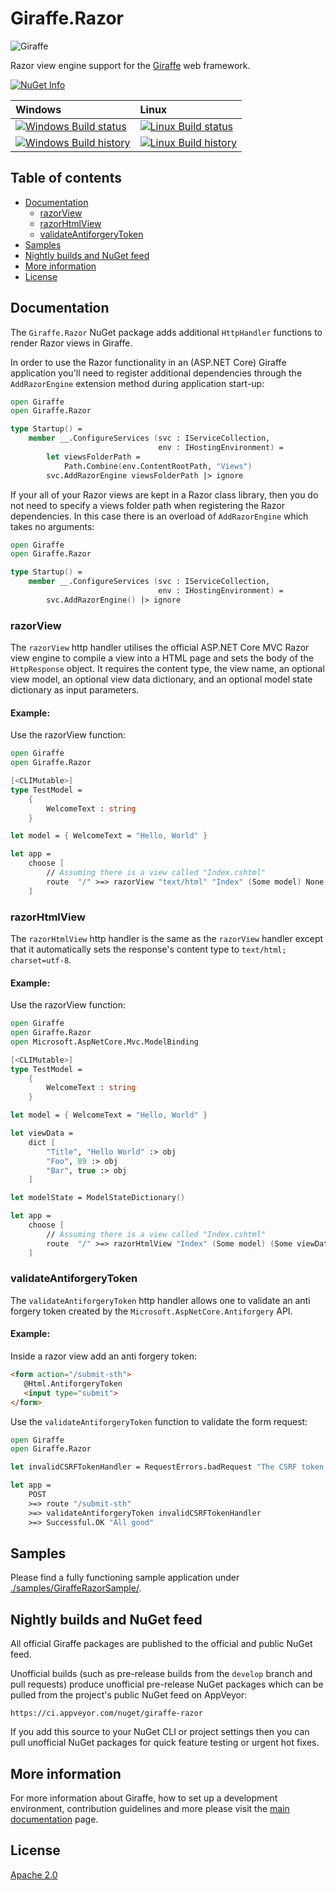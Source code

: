 # Giraffe.Razor

![Giraffe](https://raw.githubusercontent.com/giraffe-fsharp/Giraffe/master/giraffe.png)

Razor view engine support for the [Giraffe](https://github.com/giraffe-fsharp/Giraffe) web framework.

[![NuGet Info](https://buildstats.info/nuget/Giraffe.Razor?includePreReleases=true)](https://www.nuget.org/packages/Giraffe.Razor/)

| Windows | Linux |
| :------ | :---- |
| [![Windows Build status](https://ci.appveyor.com/api/projects/status/914030ec0lrc0vti/branch/develop?svg=true)](https://ci.appveyor.com/project/dustinmoris/giraffe-razor/branch/develop) | [![Linux Build status](https://travis-ci.org/giraffe-fsharp/Giraffe.Razor.svg?branch=develop)](https://travis-ci.org/giraffe-fsharp/Giraffe.Razor/builds?branch=develop) |
| [![Windows Build history](https://buildstats.info/appveyor/chart/dustinmoris/giraffe-razor?branch=develop&includeBuildsFromPullRequest=false)](https://ci.appveyor.com/project/dustinmoris/giraffe-razor/history?branch=develop) | [![Linux Build history](https://buildstats.info/travisci/chart/giraffe-fsharp/Giraffe.Razor?branch=develop&includeBuildsFromPullRequest=false)](https://travis-ci.org/giraffe-fsharp/Giraffe.Razor/builds?branch=develop) |

## Table of contents

- [Documentation](#documentation)
    - [razorView](#razorview)
    - [razorHtmlView](#razorhtmlview)
    - [validateAntiforgeryToken](#validateantiforgerytoken)
- [Samples](#samples)
- [Nightly builds and NuGet feed](#nightly-builds-and-nuget-feed)
- [More information](#more-information)
- [License](#license)

## Documentation

The `Giraffe.Razor` NuGet package adds additional `HttpHandler` functions to render Razor views in Giraffe.

In order to use the Razor functionality in an (ASP.NET Core) Giraffe application you'll need to register additional dependencies through the `AddRazorEngine` extension method during application start-up:

```fsharp
open Giraffe
open Giraffe.Razor

type Startup() =
    member __.ConfigureServices (svc : IServiceCollection,
                                 env : IHostingEnvironment) =
        let viewsFolderPath =
            Path.Combine(env.ContentRootPath, "Views")
        svc.AddRazorEngine viewsFolderPath |> ignore
```

If your all of your Razor views are kept in a Razor class library, then you do not need to specify a views folder path when registering the Razor dependencies. In this case there is an overload of `AddRazorEngine` which takes no arguments:

```fsharp
open Giraffe
open Giraffe.Razor

type Startup() =
    member __.ConfigureServices (svc : IServiceCollection,
                                 env : IHostingEnvironment) =
        svc.AddRazorEngine() |> ignore
```

### razorView

The `razorView` http handler utilises the official ASP.NET Core MVC Razor view engine to compile a view into a HTML page and sets the body of the `HttpResponse` object. It requires the content type, the view name, an optional view model, an optional view data dictionary, and an optional model state dictionary as input parameters.

#### Example:

Use the razorView function:

```fsharp
open Giraffe
open Giraffe.Razor

[<CLIMutable>]
type TestModel =
    {
        WelcomeText : string
    }

let model = { WelcomeText = "Hello, World" }

let app =
    choose [
        // Assuming there is a view called "Index.cshtml"
        route  "/" >=> razorView "text/html" "Index" (Some model) None None
    ]
```

### razorHtmlView

The `razorHtmlView` http handler is the same as the `razorView` handler except that it automatically sets the response's content type to `text/html; charset=utf-8`.

#### Example:

Use the razorView function:

```fsharp
open Giraffe
open Giraffe.Razor
open Microsoft.AspNetCore.Mvc.ModelBinding

[<CLIMutable>]
type TestModel =
    {
        WelcomeText : string
    }

let model = { WelcomeText = "Hello, World" }

let viewData =
    dict [
        "Title", "Hello World" :> obj
        "Foo", 89 :> obj
        "Bar", true :> obj
    ]

let modelState = ModelStateDictionary()

let app =
    choose [
        // Assuming there is a view called "Index.cshtml"
        route  "/" >=> razorHtmlView "Index" (Some model) (Some viewData) (Some modelState)
    ]
```

### validateAntiforgeryToken

The `validateAntiforgeryToken` http handler allows one to validate an anti forgery token created by the `Microsoft.AspNetCore.Antiforgery` API.

#### Example:

Inside a razor view add an anti forgery token:

```html
<form action="/submit-sth">
   @Html.AntiforgeryToken
   <input type="submit">
</form>
```

Use the `validateAntiforgeryToken` function to validate the form request:

```fsharp
open Giraffe
open Giraffe.Razor

let invalidCSRFTokenHandler = RequestErrors.badRequest "The CSRF token was invalid"

let app =
    POST
    >=> route "/submit-sth"
    >=> validateAntiforgeryToken invalidCSRFTokenHandler
    >=> Successful.OK "All good"
```

## Samples

Please find a fully functioning sample application under [./samples/GiraffeRazorSample/](https://github.com/giraffe-fsharp/Giraffe.Razor/tree/master/samples/GiraffeRazorSample).

## Nightly builds and NuGet feed

All official Giraffe packages are published to the official and public NuGet feed.

Unofficial builds (such as pre-release builds from the `develop` branch and pull requests) produce unofficial pre-release NuGet packages which can be pulled from the project's public NuGet feed on AppVeyor:

```
https://ci.appveyor.com/nuget/giraffe-razor
```

If you add this source to your NuGet CLI or project settings then you can pull unofficial NuGet packages for quick feature testing or urgent hot fixes.

## More information

For more information about Giraffe, how to set up a development environment, contribution guidelines and more please visit the [main documentation](https://github.com/giraffe-fsharp/Giraffe/blob/master/DOCUMENTATION.md) page.

## License

[Apache 2.0](https://raw.githubusercontent.com/giraffe-fsharp/Giraffe.Razor/master/LICENSE)